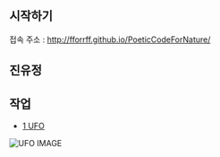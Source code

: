 ## 시작하기

접속 주소 : <http://fforrff.github.io/PoeticCodeForNature/>


## 진유정


## 작업
 * [1 UFO](./UFO/)

 ![UFO IMAGE](./example_UFO.png)
